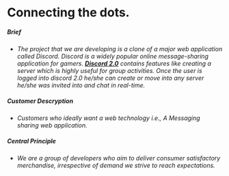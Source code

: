 # **Connecting the dots.**

##### **Brief**
* *The project that we are developing is a clone of a major web application called Discord. Discord is a widely popular online message-sharing application for gamers. [**Discord 2.0**](https://github.com/thegoldenmule/csci-5030/blob/main/notes/briefs/discord.md) contains features like creating a server which is highly useful for group activities. Once the user is logged into discord 2.0 he/she can create or move into any server he/she was invited into and chat in real-time.* 

##### **Customer Descryption**
* *Customers who ideally want a web technology i.e.,  A Messaging sharing web application.*

##### **Central Principle**
* *We are a group of developers who aim to deliver consumer satisfactory merchandise, irrespective of demand we strive to reach expectations.*

